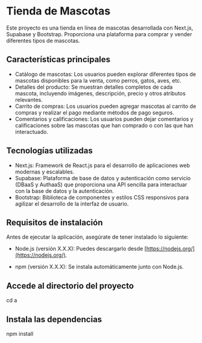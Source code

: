 # Tienda de Mascotas

Este proyecto es una tienda en línea de mascotas desarrollada con Next.js, Supabase y Bootstrap. Proporciona una plataforma para comprar y vender diferentes tipos de mascotas.

## Características principales

- Catálogo de mascotas: Los usuarios pueden explorar diferentes tipos de mascotas disponibles para la venta, como perros, gatos, aves, etc.
- Detalles del producto: Se muestran detalles completos de cada mascota, incluyendo imágenes, descripción, precio y otros atributos relevantes.
- Carrito de compras: Los usuarios pueden agregar mascotas al carrito de compras y realizar el pago mediante métodos de pago seguros.
- Comentarios y calificaciones: Los usuarios pueden dejar comentarios y calificaciones sobre las mascotas que han comprado o con las que han interactuado.

## Tecnologías utilizadas

- Next.js: Framework de React.js para el desarrollo de aplicaciones web modernas y escalables.
- Supabase: Plataforma de base de datos y autenticación como servicio (DBaaS y AuthaaS) que proporciona una API sencilla para interactuar con la base de datos y la autenticación.
- Bootstrap: Biblioteca de componentes y estilos CSS responsivos para agilizar el desarrollo de la interfaz de usuario.

## Requisitos de instalación

Antes de ejecutar la aplicación, asegúrate de tener instalado lo siguiente:

- Node.js (versión X.X.X): Puedes descargarlo desde [https://nodejs.org/](https://nodejs.org/).

- npm (versión X.X.X): Se instala automáticamente junto con Node.js.

## Accede al directorio del proyecto

cd a

## Instala las dependencias

npm install

